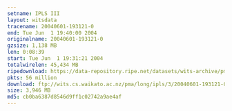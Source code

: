 ```yaml
---
setname: IPLS III
layout: witsdata
tracename: 20040601-193121-0
end: Tue Jun  1 19:40:00 2004
originalname: 20040601-193121-0
gzsize: 1,138 MB
len: 0:08:39
start: Tue Jun  1 19:31:21 2004
totalwirelen: 45,434 MB
ripedownload: https://data-repository.ripe.net/datasets/wits-archive/pma/long/ipls/3/20040601-193121-0.gz
pkts: 56 million
download: ftp://wits.cs.waikato.ac.nz/pma/long/ipls/3/20040601-193121-0.gz
size: 3,946 MB
md5: cb0ba6387d8546d9ff1c02742a9ae4af
---
```

